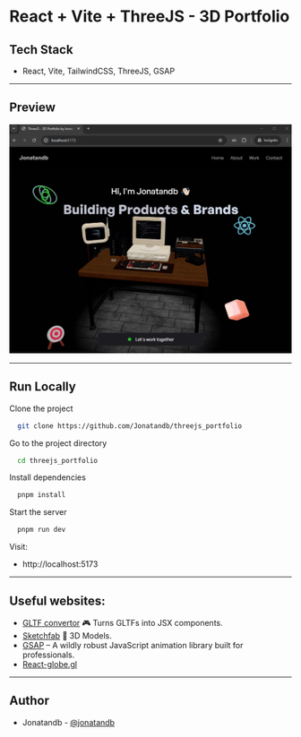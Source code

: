 # React + Vite + ThreeJS - 3D Portfolio


## Tech Stack

 - React, Vite, TailwindCSS, ThreeJS, GSAP

---

## Preview

![screenshot](3D_Portfolio_preview.gif)

---
## Run Locally

Clone the project

```bash
  git clone https://github.com/Jonatandb/threejs_portfolio
```

Go to the project directory

```bash
  cd threejs_portfolio
```

Install dependencies

```bash
  pnpm install
```

Start the server

```bash
  pnpm run dev
```

Visit:
- http://localhost:5173





---

## Useful websites:
- [GLTF convertor](https://gltf.pmnd.rs/) 🎮 Turns GLTFs into JSX components.
- [Sketchfab](https://sketchfab.com/3d-models/hacker-room-stylized-a0cfe6edf2dd494c8a95addf6bb13a10) 🚗 3D Models.
- [GSAP](https://gsap.com/) – A wildly robust JavaScript animation library built for professionals.
- [React-globe.gl](https://github.com/vasturiano/react-globe.gl)

---


## Author

- Jonatandb - [@jonatandb](https://www.github.com/jonatandb)
